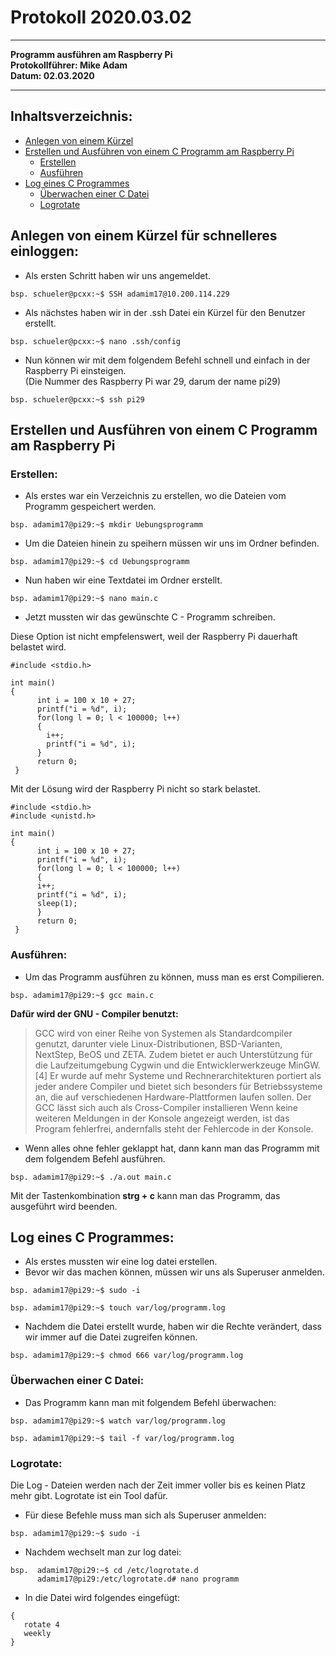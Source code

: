 # Protokoll 2020.03.02
-------------------------------
**Programm ausführen am Raspberry Pi**  
**Protokollführer: Mike Adam**  
**Datum: 02.03.2020**

--------------------------------
## Inhaltsverzeichnis:
* [Anlegen von einem Kürzel](#anlegen-von-einem-kürzel-für-schnelleres-einloggen)
* [Erstellen und Ausführen von einem C Programm am Raspberry Pi](#erstellen-und-ausführen-von-einem-c-programm-am-raspberry-pi)
  * [Erstellen](#erstellen)
  * [Ausführen](#ausführen)
* [Log eines C Programmes](#log-eines-c-programmes)
  * [Überwachen einer C Datei](#überwachen-einer-c-datei)
  * [Logrotate](#logrotate)

## Anlegen von einem Kürzel für schnelleres einloggen:
* Als ersten Schritt haben wir uns angemeldet.
````
bsp. schueler@pcxx:~$ SSH adamim17@10.200.114.229
````
* Als nächstes haben wir in der .ssh Datei ein Kürzel für den Benutzer erstellt.
````
bsp. schueler@pcxx:~$ nano .ssh/config
````
* Nun können wir mit dem folgendem Befehl schnell und einfach in der Raspberry Pi einsteigen.   
(Die Nummer des Raspberry Pi war 29, darum der name pi29)   
````
bsp. schueler@pcxx:~$ ssh pi29
````
## Erstellen und Ausführen von einem C Programm am Raspberry Pi

### Erstellen:

* Als erstes war ein Verzeichnis zu erstellen, wo die Dateien vom Programm gespeichert werden.
````
bsp. adamim17@pi29:~$ mkdir Uebungsprogramm
````
* Um die Dateien hinein zu speihern müssen wir uns im Ordner befinden.
````
bsp. adamim17@pi29:~$ cd Uebungsprogramm
````
* Nun haben wir eine Textdatei im Ordner erstellt.
````
bsp. adamim17@pi29:~$ nano main.c
````
* Jetzt mussten wir das gewünschte C - Programm schreiben.

Diese Option ist nicht empfelenswert, weil der Raspberry Pi dauerhaft belastet wird.
````
#include <stdio.h>

int main()
{
      int i = 100 x 10 + 27;
      printf("i = %d", i);
      for(long l = 0; l < 100000; l++)
      {
        i++;
        printf("i = %d", i);
      }
      return 0;
 }
````
Mit der Lösung wird der Raspberry Pi nicht so stark belastet.
````
#include <stdio.h>
#include <unistd.h>

int main()
{
      int i = 100 x 10 + 27;
      printf("i = %d", i);
      for(long l = 0; l < 100000; l++)
      {
      i++;
      printf("i = %d", i);
      sleep(1);
      }
      return 0;
 }
````

### Ausführen:

* Um das Programm ausführen zu können, muss man es erst Compilieren.
````
bsp. adamim17@pi29:~$ gcc main.c
````
**Dafür wird der GNU - Compiler benutzt:**
> GCC wird von einer Reihe von Systemen als Standardcompiler genutzt, darunter viele Linux-Distributionen, BSD-Varianten, NextStep, BeOS und ZETA. Zudem bietet er auch Unterstützung für die Laufzeitumgebung Cygwin und die Entwicklerwerkzeuge MinGW.[4] Er wurde auf mehr Systeme und Rechnerarchitekturen portiert als jeder andere Compiler und bietet sich besonders für Betriebssysteme an, die auf verschiedenen Hardware-Plattformen laufen sollen. Der GCC lässt sich auch als Cross-Compiler installieren
Wenn keine weiteren Meldungen in der Konsole angezeigt werden, ist das Program fehlerfrei, andernfalls steht der Fehlercode in der Konsole.

* Wenn alles ohne fehler geklappt hat, dann kann man das Programm mit dem folgendem Befehl ausführen.
````
bsp. adamim17@pi29:~$ ./a.out main.c
````
Mit der Tastenkombination **strg + c** kann man das Programm, das ausgeführt wird beenden.

## Log eines C Programmes:

* Als erstes mussten wir eine log datei erstellen.
* Bevor wir das machen können, müssen wir uns als Superuser anmelden.
````
bsp. adamim17@pi29:~$ sudo -i
````
````
bsp. adamim17@pi29:~$ touch var/log/programm.log
````
* Nachdem die Datei erstellt wurde, haben wir die Rechte verändert, dass wir immer auf die Datei zugreifen können.
````
bsp. adamim17@pi29:~$ chmod 666 var/log/programm.log
````
### Überwachen einer C Datei:
* Das Programm kann man mit folgendem Befehl überwachen:
````
bsp. adamim17@pi29:~$ watch var/log/programm.log
````
````
bsp. adamim17@pi29:~$ tail -f var/log/programm.log
````
### Logrotate:
Die Log - Dateien werden nach der Zeit immer voller bis es keinen Platz mehr gibt. Logrotate ist ein Tool dafür.   
* Für diese Befehle muss man sich als Superuser anmelden:
````
bsp. adamim17@pi29:~$ sudo -i
````
* Nachdem wechselt man zur log datei:
````
bsp.  adamim17@pi29:~$ cd /etc/logrotate.d
      adamim17@pi29:/etc/logrotate.d# nano programm
````

* In die Datei wird folgendes eingefügt:
````
{
   rotate 4
   weekly
}
````






